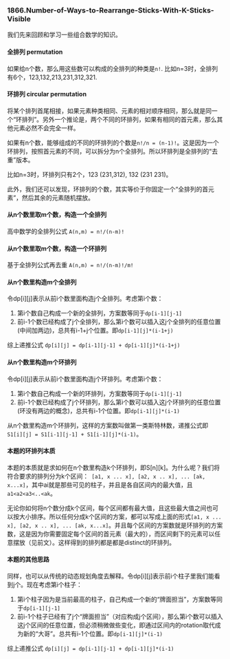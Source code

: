 ### 1866.Number-of-Ways-to-Rearrange-Sticks-With-K-Sticks-Visible

我们先来回顾和学习一些组合数学的知识。

#### 全排列 permutation
如果给n个数，那么用这些数可以构成的全排列的种类是```n!```. 比如n=3时，全排列有6个，123,132,213,231,312,321.

#### 环排列 circular permutation
将某个排列首尾相接，如果元素种类相同、元素的相对顺序相同，那么就是同一个“环排列”。另外一个推论是，两个不同的环排列，如果有相同的首元素，那么其他元素必然不会完全一样。

如果有n个数，能够组成的不同的环排列的个数是```n!/n = (n-1)!```。这是因为一个环排列，按照首元素的不同，可以拆分为n个全排列。所以环排列是全排列的“去重”版本。

比如n=3时，环排列只有2个，123 (231,312), 132 (231 231)。

此外，我们还可以发现，环排列的个数，其实等价于你固定一个“全排列的首元素”，然后其余的元素随机摆放。

#### 从n个数里取m个数，构造一个全排列
高中数学的全排列公式 ```A(n,m) = n!/(n-m)!```

#### 从n个数里取m个数，构造一个环排列
基于全排列公式再去重  ```A(n,m) = n!/(n-m)!/m!```

#### 从n个数里构造m个全排列
令dp[i][j]表示从前i个数里面构造j个全排列。考虑第i个数：
1. 第i个数自己构成一个新的全排列，方案数等同于```dp[i-1][j-1]```
2. 前i-1个数已经构成了j个全排列，那么第i个数可以插入这j个全排列的任意位置(中间加两边)，总共有i-1+j个位置。即```dp[i-1][j]*(i-1+j)```

综上递推公式 ```dp[i][j] = dp[i-1][j-1] + dp[i-1][j]*(i-1+j)```

#### 从n个数里构造m个环排列
令dp[i][j]表示从前i个数里面构造j个环排列。考虑第i个数：
1. 第i个数自己构成一个新的环排列，方案数等同于```dp[i-1][j-1]```
2. 前i-1个数已经构成了j个环排列，那么第i个数可以插入这j个环排列的任意位置(环没有两边的概念)，总共有i-1个位置。即```dp[i-1][j]*(i-1)```

从n个数里构造m个环排列，这样的方案数叫做第一类斯特林数，递推公式即 ```S1[i][j] = S1[i-1][j-1] + S1[i-1][j]*(i-1)```。

#### 本题的环排列本质
本题的本质就是求如何在n个数里构造k个环排列，即S[n][k]。为什么呢？我们将符合要求的排列分为k个区间：``` [a1, x ... x], [a2, x .. x], ... [ak, x...x]```，其中ai就是那些可见的柱子，并且是各自区间内的最大值，且```a1<a2<a3<..<ak```。

无论你如何将n个数分成k个区间，每个区间都有最大值，且这些最大值之间也可以按大小排序。所以任何分成k个区间的方案，都可以写成上面的形式```[a1, x ... x], [a2, x .. x], ... [ak, x...x]```。并且每个区间的方案数就是环排列的方案数，这是因为你需要固定每个区间的首元素（最大的），而区间剩下的元素可以任意摆放（见前文）。这样得到的排列都是都是distinct的环排列。

#### 本题的其他思路
同样，也可以从传统的动态规划角度去解释。令dp[i][j]表示前i个柱子里我们能看到j个。现在考虑第i个柱子：
1. 第i个柱子因为是当前最高的柱子，自己构成一个新的“牌面担当”，方案数等同于```dp[i-1][j-1]```
2. 前i-1个柱子已经有了j个“牌面担当”（对应构成j个区间），那么第i个数可以插入这j个区间的任意位置，但必须稍微做些变化，即通过区间内的rotation取代成为新的“大哥”。总共有i-1个位置。即```dp[i-1][j]*(i-1)```

综上递推公式 ```dp[i][j] = dp[i-1][j-1] + dp[i-1][j]*(i-1)```


